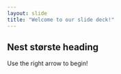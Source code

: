 ```yaml
---
layout: slide
title: "Welcome to our slide deck!"
---
```

## Nest største heading
Use the right arrow to begin!
